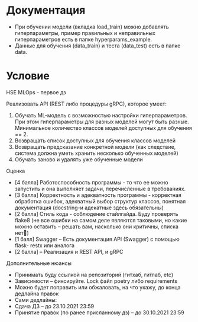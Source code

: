 # Документация

- При обучении модели (вкладка load_train) можно добавлять гиперпараметры, пример правильных и неправильных гиперпараметров есть в папке hyperparams_example.
- Данные для обучения (data_train) и теста (data_test) есть в папке data.

# Условие
HSE MLOps - первое дз

Реализовать API (REST либо процедуры gRPC), которое умеет:
1. Обучать ML-модель с возможностью настройки гиперпараметров. При этом гиперпараметры для разных моделей могут быть разные. Минимальное количество классов моделей доступных для обучения == 2.
2. Возвращать список доступных для обучения классов моделей
3. Возвращать предсказание конкретной модели (как следствие, система должна уметь хранить несколько обученных моделей)
4. Обучать заново и удалять уже обученные модели

Оценка
- [4 балла] Работоспособность программы - то что ее можно запустить и она выполняет задачи, перечисленные в требованиях.
- [3 балла] Корректность и адекватность программы - корректная обработка ошибок, адекватный выбор структур классов, понятная документация (docstring-и адекатные здесь обязательны)
- [2 балла] Стиль кода - соблюдение стайлгайда. Буду проверять flake8 (не все ошибки на самом деле являются таковыми, но какие можно оставить – решать вам, насколько они критичны, списка нет)
- [1 балл] Swagger – Есть документация API (Swagger) с помощью flask- restx или аналога
- [2 балла] – Реализация и REST API, и gRPC

Дополнительные нюансы
- Принимать буду ссылкой на репозиторий (гитхаб, гитлаб, etc)
- Зависимости – фиксируйте. Lock файл poetry либо requirements
- Можно будет поправить или обжаловать, на что укажу, до конца дедлайна правок
- Сами дедлайны:
- Сдача ДЗ – до 23.10.2021 23:59
- Принятие правок (по ранее присланному дз) – до 30.10.2021 23:59
